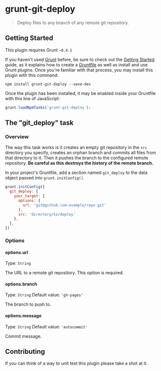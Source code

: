# grunt-git-deploy

> Deploy files to any branch of any remote git repository.

## Getting Started
This plugin requires Grunt `~0.4.1`

If you haven't used [Grunt](http://gruntjs.com/) before, be sure to check out the [Getting Started](http://gruntjs.com/getting-started) guide, as it explains how to create a [Gruntfile](http://gruntjs.com/sample-gruntfile) as well as install and use Grunt plugins. Once you're familiar with that process, you may install this plugin with this command:

```shell
npm install grunt-git-deploy --save-dev
```

Once the plugin has been installed, it may be enabled inside your Gruntfile with this line of JavaScript:

```js
grunt.loadNpmTasks('grunt-git-deploy');
```

## The "git_deploy" task

### Overview
The way this task works is it creates an empty git repository in the `src` directory you specify, creates an orphan branch and commits all files from that directory to it. Then it pushes the branch to the configured remote repository. **Be careful as this destroys the history of the remote branch.**

In your project's Gruntfile, add a section named `git_deploy` to the data object passed into `grunt.initConfig()`.

```js
grunt.initConfig({
  git_deploy: {
    your_target: {
      options: {
        url: 'git@github.com:example/repo.git'
      },
      src: 'directory/to/deploy'
    },
  },
})
```

### Options

#### options.url
Type: `String`

The URL to a remote git repository. This option is required.

#### options.branch
Type: `String`
Default value: `'gh-pages'`

The branch to push to.

#### options.message
Type: `String`
Default value: `'autocommit'`

Commit message.

## Contributing
If you can think of a way to unit test this plugin please take a shot at it.
